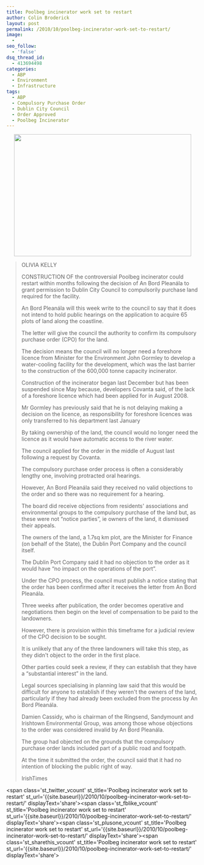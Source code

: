 ```yaml
---
title: Poolbeg incinerator work set to restart
author: Colin Broderick
layout: post
permalink: /2010/10/poolbeg-incinerator-work-set-to-restart/
image:
  - 
seo_follow:
  - 'false'
dsq_thread_id:
  - 413694498
categories:
  - ABP
  - Environment
  - Infrastructure
tags:
  - ABP
  - Compulsory Purchase Order
  - Dublin City Council
  - Order Approved
  - Poolbeg Incinerator
---
```

<p style="text-align: center;">
  <a rel="attachment wp-att-999" href="{{site.baseurl}}/2010/10/poolbeg-incinerator-work-set-to-restart/poolbegincineratorstory/"><img class="aligncenter size-full wp-image-999" title="Poolbeg Incinerator" src="{{site.baseurl}}/wp-content/uploads/2010/10/PoolbegIncineratorStory.jpg" alt="" width="464" height="319" /></a>
</p>

> OLIVIA KELLY
> 
> CONSTRUCTION OF the controversial Poolbeg incinerator could restart within months following the decision of An Bord Pleanála to grant permission to Dublin City Council to compulsorily purchase land required for the facility.
> 
> An Bord Pleanála will this week write to the council to say that it does not intend to hold public hearings on the application to acquire 65 plots of land along the coastline.
> 
> The letter will give the council the authority to confirm its compulsory purchase order (CPO) for the land.
> 
> <!--more-->The decision means the council will no longer need a foreshore licence from Minister for the Environment John Gormley to develop a water-cooling facility for the development, which was the last barrier to the construction of the 600,000 tonne capacity incinerator.
> 
> Construction of the incinerator began last December but has been suspended since May because, developers Covanta said, of the lack of a foreshore licence which had been applied for in August 2008.
> 
> Mr Gormley has previously said that he is not delaying making a decision on the licence, as responsibility for foreshore licences was only transferred to his department last January
> 
> By taking ownership of the land, the council would no longer need the licence as it would have automatic access to the river water.
> 
> The council applied for the order in the middle of August last following a request by Covanta.
> 
> The compulsory purchase order process is often a considerably lengthy one, involving protracted oral hearings.
> 
> However, An Bord Pleanála said they received no valid objections to the order and so there was no requirement for a hearing.
> 
> The board did receive objections from residents' associations and environmental groups to the compulsory purchase of the land but, as these were not “notice parties”, ie owners of the land, it dismissed their appeals.
> 
> The owners of the land, a 1.7sq km plot, are the Minister for Finance (on behalf of the State), the Dublin Port Company and the council itself.
> 
> The Dublin Port Company said it had no objection to the order as it would have “no impact on the operations of the port”.
> 
> Under the CPO process, the council must publish a notice stating that the order has been confirmed after it receives the letter from An Bord Pleanála.
> 
> Three weeks after publication, the order becomes operative and negotiations then begin on the level of compensation to be paid to the landowners.
> 
> However, there is provision within this timeframe for a judicial review of the CPO decision to be sought.
> 
> It is unlikely that any of the three landowners will take this step, as they didn't object to the order in the first place.
> 
> Other parties could seek a review, if they can establish that they have a “substantial interest” in the land.
> 
> Legal sources specialising in planning law said that this would be difficult for anyone to establish if they weren't the owners of the land, particularly if they had already been excluded from the process by An Bord Pleanála.
> 
> Damien Cassidy, who is chairman of the Ringsend, Sandymount and Irishtown Environmental Group, was among those whose objections to the order was considered invalid by An Bord Pleanála.
> 
> The group had objected on the grounds that the compulsory purchase order lands included part of a public road and footpath.
> 
> At the time it submitted the order, the council said that it had no intention of blocking the public right of way.
> 
> IrishTimes

<span class='st\_twitter\_vcount' st\_title='Poolbeg incinerator work set to restart' st\_url='{{site.baseurl}}/2010/10/poolbeg-incinerator-work-set-to-restart/' displayText='share'></span><span class='st\_fblike\_vcount' st\_title='Poolbeg incinerator work set to restart' st\_url='{{site.baseurl}}/2010/10/poolbeg-incinerator-work-set-to-restart/' displayText='share'></span><span class='st\_plusone\_vcount' st\_title='Poolbeg incinerator work set to restart' st\_url='{{site.baseurl}}/2010/10/poolbeg-incinerator-work-set-to-restart/' displayText='share'></span><span class='st\_sharethis\_vcount' st\_title='Poolbeg incinerator work set to restart' st\_url='{{site.baseurl}}/2010/10/poolbeg-incinerator-work-set-to-restart/' displayText='share'></span>